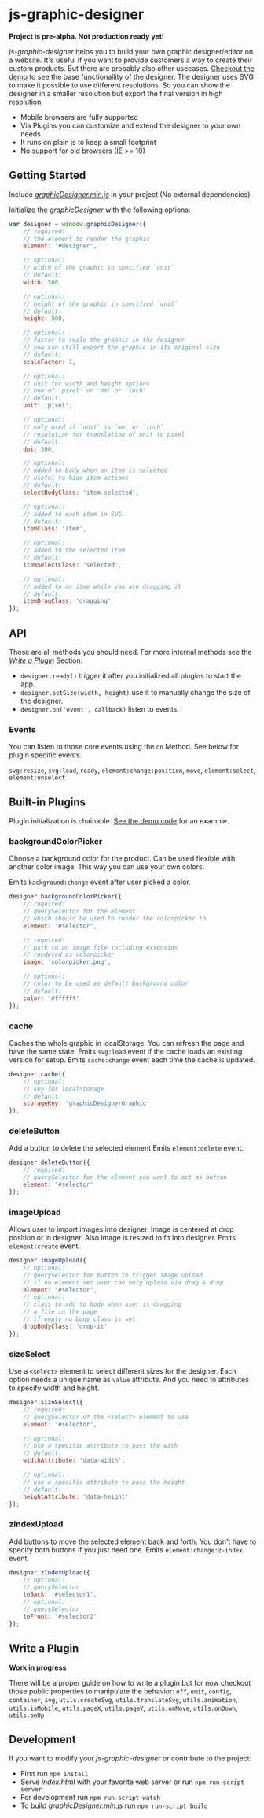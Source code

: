 js-graphic-designer
===================

__Project is pre-alpha. Not production ready yet!__

_js-graphic-designer_ helps you to build your own graphic designer/editor on a website.
It's useful if you want to provide customers a way to create their custom products.
But there are probably also other usecases.
[Checkout the demo](http://jorin-vogel.github.io/js-graphic-designer/) to see the base functionallity of the designer.
The designer uses SVG to make it possible to use different resolutions. So you can show the designer in a smaller resolution but export the final version in high resolution.
- Mobile browsers are fully supported
- Via Plugins you can customize and extend the designer to your own needs
- It runs on plain js to keep a small footprint
- No support for old browsers (IE >= 10)



## Getting Started

Include [_graphicDesigner.min.js_](https://raw.githubusercontent.com/jorin-vogel/js-graphic-designer/gh-pages/graphicDesigner.min.js) in your project (No external dependencies).

Initialize the _graphicDesigner_ with the following options:

```js
var designer = window.graphicDesigner({
    // required:
    // the element to render the graphic
    element: '#designer',

    // optional:
    // width of the graphic in specified `unit`
    // default:
    width: 500,

    // optional:
    // height of the graphic in specified `unit`
    // default:
    height: 500,

    // optional:
    // factor to scale the graphic in the designer
    // you can still export the graphic in its original size
    // default:
    scaleFactor: 1,

    // optional:
    // unit for width and height options
    // one of 'pixel' or 'mm' or 'inch'
    // default:
    unit: 'pixel',

    // optional:
    // only used if `unit` is `mm` or `inch`
    // resolution for translation of unit to pixel
    // default:
    dpi: 300,

    // optional:
    // added to body when an item is selected
    // useful to hide item actions
    // default:
    selectBodyClass: 'item-selected',

    // optional:
    // added to each item in SVG
    // default:
    itemClass: 'item',

    // optional:
    // added to the selected item
    // default:
    itemSelectClass: 'selected',

    // optional:
    // added to an item while you are dragging it
    // default:
    itemDragClass: 'dragging'
});
````


## API
Those are all methods you should need.
For more internal methods see the [_Write a Plugin_](#write-a-plugin) Section:

- `designer.ready()` trigger it after you initialized all plugins to start the app.
- `designer.setSize(width, height)` use it to manually change the size of the designer.
- `designer.on('event', callback)` listen to events.

### Events
You can listen to those core events using the `on` Method. See below for plugin specific events.

`svg:resize`, `svg:load`, `ready`, `element:change:position`, `move`, `element:select`, `element:unselect`


## Built-in Plugins

Plugin initialization is chainable. [See the demo code](https://github.com/jorin-vogel/js-graphic-designer/blob/gh-pages/index.html) for an example.

### backgroundColorPicker
Choose a background color for the product.
Can be used flexible with another color image.
This way you can use your own colors.

Emits `background:change` event after user picked a color.

```js
designer.backgroundColorPicker({
    // required:
    // querySelector for the element
    // which should be used to render the colorpicker to
    element: '#selector',

    // required:
    // path to an image file including extension
    // rendered as colorpicker
    image: 'colorpicker.png',

    // optional:
    // color to be used as default background color
    // default:
    color: '#ffffff'
});
```


### cache
Caches the whole graphic in localStorage.
You can refresh the page and have the same state.
Emits `svg:load` event if the cache loads an existing version for setup.
Emits `cache:change` event each time the cache is updated.

```js
designer.cache({
    // optional:
    // key for localStorage
    // default:
    storageKey: 'graphicDesignerGraphic'
});
```

### deleteButton
Add a button to delete the selected element
Emits `element:delete` event.

```js
designer.deleteButton({
    // required:
    // querySelector for the element you want to act as button
    element: '#selector'
});
```


### imageUpload
Allows user to import images into designer.
Image is centered at drop position or in designer.
Also image is resized to fit into designer.
Emits `element:create` event.

```js
designer.imageUpload({
    // optional:
    // querySelector for button to trigger image upload
    // if no element set user can only upload via drag & drop
    element: '#selector',
    // optional:
    // class to add to body when user is dragging
    // a file in the page
    // if empty no body class is set
    dropBodyClass: 'drop-it'
});
```


### sizeSelect
Use a `<select>` element to select different sizes for the designer.
Each option needs a unique name as `value` attribute.
And you need to attributes to specify width and height.

```js
designer.sizeSelect({
    // required:
    // querySelector of the <select> element to use
    element: '#selector',

    // optional:
    // use a specific attribute to pass the with
    // default:
    widthAttribute: 'data-width',

    // optional:
    // use a specific attribute to pass the height
    // default:
    heightAttribute: 'data-height'
});
```


### zIndexUpload
Add buttons to move the selected element back and forth.
You don't have to specify both buttons if you just need one.
Emits `element:change:z-index` event.

```js
designer.zIndexUpload({
    // optional:
    // querySelector
    toBack: '#selector1',
    // optional:
    // querySelector
    toFront: '#selector2'
});
```

## Write a Plugin
__Work in progress__

There will be a proper guide on how to write a plugin but for now checkout those public properties to manipulate the behavior:
`off`, `emit`, `config`, `container`, `svg`, `utils.createSvg`, `utils.translateSvg`, `utils.animation`, `utils.isMobile`, `utils.pageX`, `utils.pageY`, `utils.onMove`, `utils.onDown`, `utils.onUp`


## Development

If you want to modify your _js-graphic-designer_ or contribute to the project:

- First run `npm install`
- Serve _index.html_ with your favorite web server or run `npm run-script server`
- For development run `npm run-script watch`
- To build _graphicDesigner.min.js_ run `npm run-script build`

